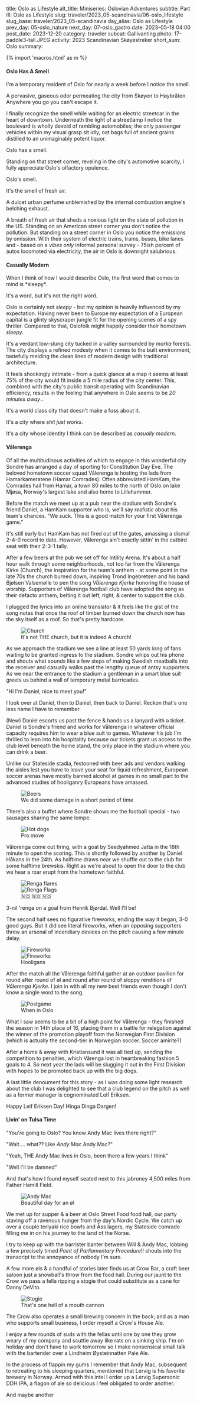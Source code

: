 title: Oslo as Lifestyle
alt_title: Miniseries: Oslovian Adventures
subtitle: Part III: Oslo as Lifestyle
slug: traveler/2023_05-scandinavia/06-oslo_lifestyle
slug_base: traveler/2023_05-scandinavia
day_alias: Oslo as Lifestyle
prev_day: 05-oslo_nature
next_day: 07-oslo_gastro
date: 2023-05-18 04:00
post_date: 2023-12-20
category: traveler
subcat: Gallivanting
photo: 17-paddle3-tall.JPEG
activity: 2023 Scandinavian Sk&oslash;yestreker
short_sum: Oslo
summary: 

{% import 'macros.html' as m %}

<h4 class="article-subheader">Oslo Has A Smell</h4>
I'm a temporary resident of Oslo for nearly a week before I notice the smell.

A pervasive, gaseous odor permeating the city from Sk&oslash;yen to
H&oslash;ybr&aring;ten. Anywhere you go you can't escape it.

I finally recognize the smell while waiting for an electric streetcar in the
heart of downtown. Underneath the light of a streetlamp I notice the
boulevard is wholly devoid of rambling automobiles; the only passenger vehicles
within my visual grasp sit idly, oat bags full of
ancient grains distilled to an unimaginably potent liquor.

Oslo has a smell.

Standing on that street corner, reveling in the city's automotive scarcity,
I fully appreciate Oslo's olfactory opulence. 

Oslo's smell.

It's the smell of fresh air.

A dulcet urban perfume unblemished by the internal combustion engine's belching
exhaust.

A breath of fresh air that sheds a noxious light on the state of pollution in
the US. Standing on an American street corner you don't notice the pollution.
But standing on a street corner in Oslo you notice the emissions by omission.
With their system of electric trains, trams, buses, bike lanes and - based on a
*vibes only* informal personal survey - 75ish percent of autos locomoted via
electricity, the air in Oslo is downright salubrious.


<h4 class="article-subheader">Casually Modern</h4>
When I think of how I would describe Oslo, the first word that comes to mind is
*sleepy*.

It's a word, but it's not the right word.

Oslo is certainly not *sleepy* - but my opinion is heavily influenced by my
expectation. Having never been to Europe my expectation of a European capital is
a glinty skyscraper jungle fit for the opening scenes of a spy thriller.
Compared to that, Oslofolk might happily consider their hometown *sleepy*.

It's a verdant low-slung city tucked in a valley surrounded by *marka*
forests. The city displays a refined modesty when it comes to the built
environment, tastefully melding the clean lines of modern design with traditional
architecture.

It feels shockingly intimate - from a quick glance at a map it seems at least
75% of the city would fit inside a 5 mile radius of the city center. This,
combined with the city's public transit operating with Scandinavian efficiency, results in the feeling that anywhere in Oslo seems to be *20 minutes away*..

It's a world class city that doesn't make a fuss about it.

It's a city where *shit just works*.

It's a city whose identity I think can be described as *casually modern*.


<h4 class="article-subheader">V&aring;lerenga</h4>
Of all the multitudinous activities of which to engage in this wonderful city
Sondre has arranged a day of sporting for Constitution Day Eve.
The beloved hometown soccer squad V&aring;lerenga is hosting the lads from
Hamarkameratene (Hamar Comrades). Often abbreviated HamKam, the Comrades hail
from Hamar, a town 80 miles to the north of Oslo on lake Mj&oslash;sa,
Norway's largest lake and also home to Lillehammer.

Before the match we meet up at a pub near the stadium with Sondre's friend
Daniel, a HamKam supporter who is, we'll say *realistic* about his team's
chances. "We suck. This is a good match for your first V&aring;lerenga game."

It's still early but HamKam has not fired out of the gates, amassing a dismal
2-4-0 record to date. However, V&aring;lerenga ain't exactly sittin' in the
catbird seat with their 2-3-1 tally.

After a few beers at the pub we set off for Intility Arena. It's about a half
hour walk through some neighborhoods, not too far from the V&aring;lerenga
Kirke (Church), the inspiration for the team's anthem - at some point in the late
70s the church burned down, inspiring Trond Ingebretsen and his band
Bj&oslash;lsen Valsem&oslash;lle to pen the song *V&aring;lerenga Kjerke*
honoring the house of worship. Supporters of V&aring;lerenga football club have
adopted the song as their defacto anthem, belting it out left, right, & center
to support the club.

I plugged the lyrics into an online translator & it feels like the gist of the
song notes that once the roof of timber burned down the church now has the sky
itself as a roof. So that's pretty hardcore.

<figure class="figure">
		<img class="figure-img img-fluid mt-2 rounded" src="/theme/images/traveler/2023_05-scandinavia/oslo-renga_church.JPEG" alt="Church">
  <figcaption class="figure-caption">It's not THE church, but it is indeed A church!</figcaption>
</figure>

As we approach the stadium we see a line at least 50 yards long of fans waiting
to be granted ingress to the stadium. Sondre whips out his phone and shouts
what sounds like a few steps of making Swedish meatballs into the receiver and
casually walks past the lengthy queue of antsy supporters. As we near the
entrance to the stadium a gentleman in a smart blue suit greets us behind a
wall of temporary metal barricades.

"Hi I'm Daniel, nice to meet you!"

I look over at Daniel, then to Daniel, then back to Daniel. Reckon that's one
less name I have to remember.

(New) Daniel escorts us past the fence & hands us a lanyard with a ticket. Daniel
is Sondre's friend and works for V&aring;lerenga in whatever official capacity
requires him to wear a blue suit to games. Whatever his job I'm thrilled to
lean into his hospitality because our tickets grant us access to the club level
beneath the home stand, the only place in the stadium where you can drink a
beer.

Unlike our Stateside stadia, festooned with beer ads and vendors walking
the aisles lest you have to leave your seat for liquid refreshment, European
soccer arenas have mostly banned alcohol at games in no small part to the
advanced studies of hooliganry Europeans have amassed.

<figure class="figure">
		<img class="figure-img img-fluid mt-2 rounded" src="/theme/images/traveler/2023_05-scandinavia/oslo-renga_beers.JPEG" alt="Beers">
  <figcaption class="figure-caption">We did some damage in a short period of time</figcaption>
</figure>

There's also a buffet where Sondre shows me the football special - two sausages
sharing the same lompe.

<figure class="figure container-fluid">
		<img class="figure-img img-fluid mt-2 rounded" src="/theme/images/traveler/2023_05-scandinavia/oslo-renga_sausages.JPEG" alt="Hot dogs">
  <figcaption class="figure-caption">Pro move</figcaption>
</figure>

V&aring;lorenga come out firing, with a goal by Seedyahmed Jatta in the 18th
minute to open the scoring. This is shortly followed by another by
Daniel H&aring;kans in the 24th. As halftime draws near we shuffle out to the
club for some halftime brewskis. Right as we're about to open the door to the
club we hear a roar erupt from the hometown faithful.

<figure class="figure">
  <div class="row">
    <img class="figure-img img-fluid mt-2 rounded" src="/theme/images/traveler/2023_05-scandinavia/oslo-renga_flag_flares.JPEG" alt="Renga flares">
  </div>
  <div class="row">
    <img class="figure-img img-fluid mt-2 rounded" src="/theme/images/traveler/2023_05-scandinavia/oslo-renga_flags.JPEG" alt="Renga Flags">
  </div>
  <figcaption class="figure-caption">&#x1F1F3;&#x1F1F4; &#x1F1F3;&#x1F1F4; &#x1F1F3;&#x1F1F4;</figcaption>
</figure>


3-nil 'renga on a goal from Henrik Bj&oslash;rdal. Well I'll be!

The second half sees no figurative fireworks, ending the way it began, 3-0 good
guys. But it did see literal fireworks, when an opposing supporters threw an
arsenal of incendiary devices on the pitch causing a few minute delay.

<figure class="figure">
  <div class="row">
    <img class="figure-img img-fluid mt-2 rounded" src="/theme/images/traveler/2023_05-scandinavia/oslo-renga_fireworks1.JPEG" alt="Fireworks">
  </div>
  <div class="row">
    <img class="figure-img img-fluid mt-2 rounded" src="/theme/images/traveler/2023_05-scandinavia/oslo-renga_fireworks2.JPEG" alt="Fireworks">
  </div>
  <figcaption class="figure-caption">Hooligans</figcaption>
</figure>

After the match all the V&aring;lerenga faithful gather at an outdoor pavilion
for round after round of &oslash;l and round after round of sloppy renditions of
*V&aring;lerenga Kjerke*. I join in with all my new best friends even though I
don't know a single word to the song.

<figure class="figure container-fluid">
		<img class="figure-img img-fluid mt-2 rounded" src="/theme/images/traveler/2023_05-scandinavia/oslo-lifestyle_renga_postgame.JPEG" alt="Postgame">
  <figcaption class="figure-caption">When in Oslo</figcaption>
</figure>

What I saw seems to be a bit of a high point for V&aring;lerenga - they finished
the season in 14th place of 16, placing them in a battle for relegation against
the winner of the promotion playoff from the Norwegian First Division (which is
actually the second-tier in Norwegian soccer. Soccer amirite?)

After a home & away with Kristiansund it was all tied up, sending the
competition to penalties, which V&aring;renga lost in heartbreaking fashion 5
goals to 4. So next year the lads will be slugging it out in the First Division
with hopes to be promoted back up with the big dogs.

A last little denoument for this story - as I was doing some light research
about the club I was delighted to see that a club legend on the pitch as well
as a former manager is cognominated Leif Eriksen.

Happy Leif Eriksen Day! Hinga Dinga Dargen!


<h4 class="article-subheader">Livin' on Tulsa Time</h4>
"You're going to Oslo? You know Andy Mac lives there right?"

"Wait.... what?? Like *Andy Mac* Andy Mac?"

"Yeah, THE Andy Mac lives in Oslo, been there a few years I think"

"Well I'll be damned"

And that's how I found myself seated next to this jabroney 4,500 miles from
Father Hamill Field.

<figure class="figure">
		<img class="figure-img img-fluid mt-2 rounded" src="/theme/images/traveler/2023_05-scandinavia/oslo-andy_mac.jpg" alt="Andy Mac">
  <figcaption class="figure-caption">Beautiful day for an &oslash;l</figcaption>
</figure>

We met up for supper & a beer at Oslo Street Food food hall, our party staving
off a ravenous hunger from the day's Nordic Cycle. We catch up over a couple
teriyaki rice bowls and &Aring;ss lagers, my Stateside comrade filling me in on
his journey to the land of the Norse.

I try to keep up with the barrister banter between Will & Andy Mac, lobbing a
few precisely timed *Point of Parliamentary Procedure*!! shouts into the
transcript to the annoyance of nobody I'm sure.

A few more &oslash;ls & a handful of stories later finds us at Crow Bar, a 
craft beer saloon just a snowball's throw from the food hall. During our jaunt
to the Crow we pass a fella ripping a stogie that could substitute as a
cane for Danny DeVito.

<figure class="figure container-fluid">
		<img class="figure-img img-fluid mt-2 rounded" src="/theme/images/traveler/2023_05-scandinavia/oslo-lifestyle_cigar.JPEG" alt="Stogie">
  <figcaption class="figure-caption">That's one hell of a mouth cannon</figcaption>
</figure>

The Crow also operates a small brewing concern in the back; and as a man who
supports small business, I order myself a Crow's House Ale.

I enjoy a few rounds of suds with the fellas until one by one they grow weary
of my company and scuttle away like rats on a sinking ship. I'm on holiday and
don't have to work tomorrow so I make nonsensical small talk with the bartender
over a Lindheim &Oslash;ysteinnatten Pale Ale.

In the process of flappin my gums I remember that Andy Mac, subsequent to
retreating to his sleeping quarters, mentioned that Lervig is his favorite
brewery in Norway. Armed with this intel I order up a Lervig Supersonic DDH IPA,
a flagon of ale so delicious I feel obligated to order another. 

And maybe another
